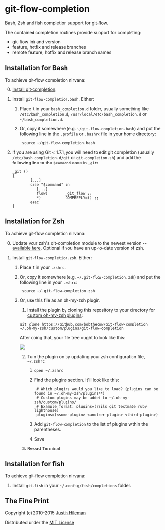 git-flow-completion
===================

Bash, Zsh and fish completion support for [git-flow](http://github.com/nvie/gitflow).

The contained completion routines provide support for completing:

 * git-flow init and version
 * feature, hotfix and release branches
 * remote feature, hotfix and release branch names


Installation for Bash
---------------------

To achieve git-flow completion nirvana:

 0. [Install git-completion](http://github.com/bobthecow/git-flow-completion/wiki/Install-Bash-git-completion).

 1. Install `git-flow-completion.bash`. Either:

    1. Place it in your `bash_completion.d` folder, usually something like `/etc/bash_completion.d`,
       `/usr/local/etc/bash_completion.d` or `~/bash_completion.d`.

    2. Or, copy it somewhere (e.g. `~/git-flow-completion.bash`) and put the following line in the `.profile` or
       `.bashrc` file in your home directory:

            source ~/git-flow-completion.bash

 2. If you are using Git < 1.7.1, you will need to edit git completion (usually `/etc/bash_completion.d/git` or
    `git-completion.sh`) and add the following line to the `$command` case in `_git`:

        _git ()
        {
                [...]
                case "$command" in
                   [...]
                   flow)        _git_flow ;;		
                   *)           COMPREPLY=() ;;
                esac
        }


Installation for Zsh
--------------------

To achieve git-flow completion nirvana:

 0. Update your zsh's git-completion module to the newest version --
    [available here](http://sourceforge.net/p/zsh/code/ci/master/tree/Completion/Unix/Command/_git). Optional if you have an up-to-date version of zsh.

 1. Install `git-flow-completion.zsh`. Either:

    1. Place it in your `.zshrc`.

    2. Or, copy it somewhere (e.g. `~/.git-flow-completion.zsh`) and put the following line in
       your `.zshrc`:

            source ~/.git-flow-completion.zsh

    3. Or, use this file as an oh-my-zsh plugin.
 
         1. Install the plugin by cloning this repository to your directory for [custom oh-my-zsh plugins](https://github.com/robbyrussell/oh-my-zsh#customization):
         
         `git clone https://github.com/bobthecow/git-flow-completion ~/.oh-my-zsh/custom/plugins/git-flow-completion`
         
         After doing that, your file tree ought to look like this:
         
         ![](https://cloud.githubusercontent.com/assets/2547625/3866984/2f28fc4c-1feb-11e4-8c37-79627d655000.png)
         
         2. Turn the plugin on by updating your zsh configuration file, `~/.zshrc`
         
             1. `open ~/.zshrc`
             2. Find the plugins section. It'll look like this:
             
                     # Which plugins would you like to load? (plugins can be found in ~/.oh-my-zsh/plugins/*)
                     # Custom plugins may be added to ~/.oh-my-zsh/custom/plugins/
                     # Example format: plugins=(rails git textmate ruby lighthouse)
                     plugins=(<some-plugin> <another-plugin> <third-plugin>)
             
             3. Add `git-flow-completion` to the list of plugins within the parentheses.
             4. Save
         
         3. Reload Terminal

Installation for fish
---------------------

To achieve git-flow completion nirvana:

 1. Install `git.fish` in your `~/.config/fish/completions` folder.


The Fine Print
--------------

Copyright (c) 2010-2015 [Justin Hileman](http://justinhileman.com)

Distributed under the [MIT License](http://creativecommons.org/licenses/MIT/)
